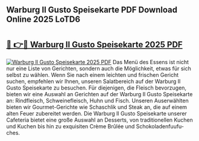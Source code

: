 ## Warburg Il Gusto Speisekarte PDF Download Online 2025 LoTD6

# <h2><a href="http://gcbchok.nevu.top/?p=Warburg+Il+Gusto+Speisekarte">🔗 👉🔴 Warburg Il Gusto Speisekarte 2025 PDF</a></h2>

[![Warburg Il Gusto Speisekarte 2025 PDF](https://i.imgur.com/dBaPXMq.png)](http://gcbchok.nevu.top/?p=Warburg+Il+Gusto+Speisekarte)
Das Menü des Essens ist nicht nur eine Liste von Gerichten, sondern auch die Möglichkeit, etwas für sich selbst zu wählen. Wenn Sie nach einem leichten und frischen Gericht suchen, empfehlen wir Ihnen, unseren Salatbereich auf der Warburg Il Gusto Speisekarte zu besuchen. Für diejenigen, die Fleisch bevorzugen, bieten wir eine Auswahl an Gerichten auf der Warburg Il Gusto Speisekarte an: Rindfleisch, Schweinefleisch, Huhn und Fisch. Unseren Auserwählten bieten wir Gourmet-Gerichte wie Schaschlik und Steak an, die auf einem alten Feuer zubereitet werden. Die Warburg Il Gusto Speisekarte unserer Cafeteria bietet eine große Auswahl an Desserts, von traditionellen Kuchen und Kuchen bis hin zu exquisiten Crème Brûlée und Schokoladenfuufu-ches.
